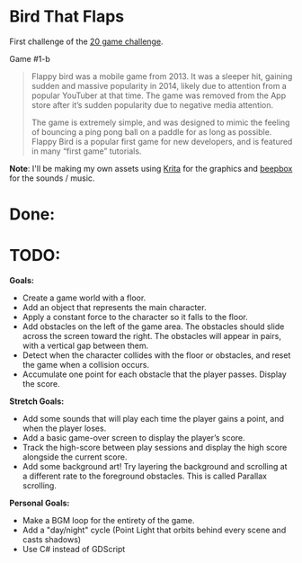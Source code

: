 # Bird That Flaps

First challenge of the [20 game challenge](https://20_games_challenge.gitlab.io/).

Game #1-b

> Flappy bird was a mobile game from 2013. It was a sleeper hit, gaining sudden and massive popularity in 2014, likely due to attention from a popular YouTuber at that time. The game was removed from the App store after it’s sudden popularity due to negative media attention.
> 
> The game is extremely simple, and was designed to mimic the feeling of bouncing a ping pong ball on a paddle for as long as possible.
> Flappy Bird is a popular first game for new developers, and is featured in many “first game” tutorials.

**Note**: I'll be making my own assets using [Krita](https://krita.org/) for the graphics and [beepbox](https://www.beepbox.co) for the sounds / music.

# Done:

# TODO:

**Goals:**
- Create a game world with a floor.
- Add an object that represents the main character.
- Apply a constant force to the character so it falls to the floor.
- Add obstacles on the left of the game area. The obstacles should slide across the screen toward the right. The obstacles will appear in pairs, with a vertical gap between them.
- Detect when the character collides with the floor or obstacles, and reset the game when a collision occurs.
- Accumulate one point for each obstacle that the player passes. Display the score.

**Stretch Goals:**
- Add some sounds that will play each time the player gains a point, and when the player loses.
- Add a basic game-over screen to display the player’s score.
- Track the high-score between play sessions and display the high score alongside the current score.
- Add some background art! Try layering the background and scrolling at a different rate to the foreground obstacles. This is called Parallax scrolling.

**Personal Goals:**
- Make a BGM loop for the entirety of the game.
- Add a "day/night" cycle (Point Light that orbits behind every scene and casts shadows)
- Use C# instead of GDScript
